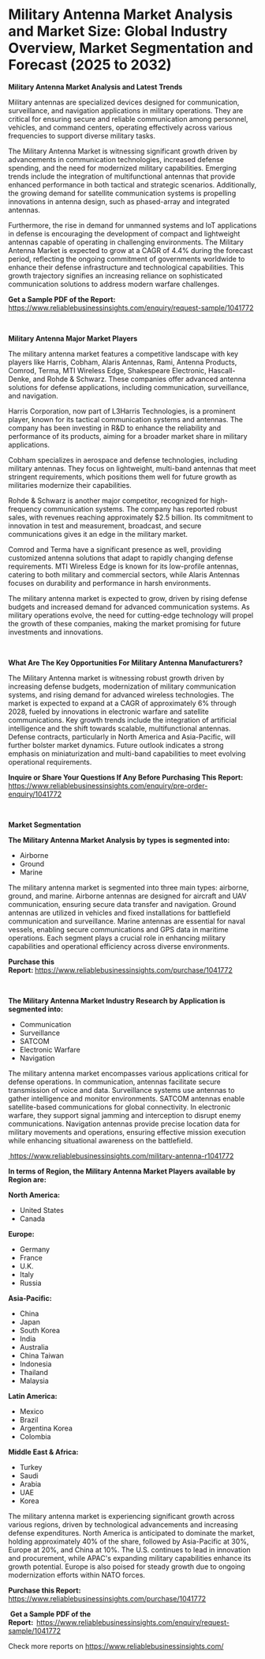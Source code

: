 <p><h1>Military Antenna Market Analysis and Market Size: Global Industry Overview, Market Segmentation and Forecast (2025 to 2032)</h1></p><p><strong>Military Antenna Market Analysis and Latest Trends</strong></p>
<p><p>Military antennas are specialized devices designed for communication, surveillance, and navigation applications in military operations. They are critical for ensuring secure and reliable communication among personnel, vehicles, and command centers, operating effectively across various frequencies to support diverse military tasks.</p><p>The Military Antenna Market is witnessing significant growth driven by advancements in communication technologies, increased defense spending, and the need for modernized military capabilities. Emerging trends include the integration of multifunctional antennas that provide enhanced performance in both tactical and strategic scenarios. Additionally, the growing demand for satellite communication systems is propelling innovations in antenna design, such as phased-array and integrated antennas.</p><p>Furthermore, the rise in demand for unmanned systems and IoT applications in defense is encouraging the development of compact and lightweight antennas capable of operating in challenging environments. The Military Antenna Market is expected to grow at a CAGR of 4.4% during the forecast period, reflecting the ongoing commitment of governments worldwide to enhance their defense infrastructure and technological capabilities. This growth trajectory signifies an increasing reliance on sophisticated communication solutions to address modern warfare challenges.</p></p>
<p><strong>Get a Sample PDF of the Report:&nbsp;</strong> <a href="https://www.reliablebusinessinsights.com/enquiry/request-sample/1041772?utm_campaign=2239&utm_medium=2&utm_source=Github&utm_content=ia&utm_term=09042025&utm_id=military-antenna">https://www.reliablebusinessinsights.com/enquiry/request-sample/1041772</a></p>
<p>&nbsp;</p>
<p><strong>Military Antenna Major Market Players</strong></p>
<p><p>The military antenna market features a competitive landscape with key players like Harris, Cobham, Alaris Antennas, Rami, Antenna Products, Comrod, Terma, MTI Wireless Edge, Shakespeare Electronic, Hascall-Denke, and Rohde & Schwarz. These companies offer advanced antenna solutions for defense applications, including communication, surveillance, and navigation.</p><p>Harris Corporation, now part of L3Harris Technologies, is a prominent player, known for its tactical communication systems and antennas. The company has been investing in R&D to enhance the reliability and performance of its products, aiming for a broader market share in military applications.</p><p>Cobham specializes in aerospace and defense technologies, including military antennas. They focus on lightweight, multi-band antennas that meet stringent requirements, which positions them well for future growth as militaries modernize their capabilities.</p><p>Rohde & Schwarz is another major competitor, recognized for high-frequency communication systems. The company has reported robust sales, with revenues reaching approximately $2.5 billion. Its commitment to innovation in test and measurement, broadcast, and secure communications gives it an edge in the military market.</p><p>Comrod and Terma have a significant presence as well, providing customized antenna solutions that adapt to rapidly changing defense requirements. MTI Wireless Edge is known for its low-profile antennas, catering to both military and commercial sectors, while Alaris Antennas focuses on durability and performance in harsh environments.</p><p>The military antenna market is expected to grow, driven by rising defense budgets and increased demand for advanced communication systems. As military operations evolve, the need for cutting-edge technology will propel the growth of these companies, making the market promising for future investments and innovations.</p></p>
<p>&nbsp;</p>
<p><strong>What Are The Key Opportunities For Military Antenna Manufacturers?</strong></p>
<p><p>The Military Antenna market is witnessing robust growth driven by increasing defense budgets, modernization of military communication systems, and rising demand for advanced wireless technologies. The market is expected to expand at a CAGR of approximately 6% through 2028, fueled by innovations in electronic warfare and satellite communications. Key growth trends include the integration of artificial intelligence and the shift towards scalable, multifunctional antennas. Defense contracts, particularly in North America and Asia-Pacific, will further bolster market dynamics. Future outlook indicates a strong emphasis on miniaturization and multi-band capabilities to meet evolving operational requirements.</p></p>
<p><strong>Inquire or Share Your Questions If Any Before Purchasing This Report:</strong> <a href="https://www.reliablebusinessinsights.com/enquiry/pre-order-enquiry/1041772?utm_campaign=2239&utm_medium=2&utm_source=Github&utm_content=ia&utm_term=09042025&utm_id=military-antenna">https://www.reliablebusinessinsights.com/enquiry/pre-order-enquiry/1041772</a></p>
<p>&nbsp;</p>
<p><strong>Market Segmentation</strong></p>
<p><strong>The Military Antenna Market Analysis by types is segmented into:</strong></p>
<p><ul><li>Airborne</li><li>Ground</li><li>Marine</li></ul></p>
<p><p>The military antenna market is segmented into three main types: airborne, ground, and marine. Airborne antennas are designed for aircraft and UAV communication, ensuring secure data transfer and navigation. Ground antennas are utilized in vehicles and fixed installations for battlefield communication and surveillance. Marine antennas are essential for naval vessels, enabling secure communications and GPS data in maritime operations. Each segment plays a crucial role in enhancing military capabilities and operational efficiency across diverse environments.</p></p>
<p><strong>Purchase this Report:&nbsp;</strong><a href="https://www.reliablebusinessinsights.com/purchase/1041772?utm_campaign=2239&utm_medium=2&utm_source=Github&utm_content=ia&utm_term=09042025&utm_id=military-antenna">https://www.reliablebusinessinsights.com/purchase/1041772</a></p>
<p>&nbsp;</p>
<p><strong>The Military Antenna Market Industry Research by Application is segmented into:</strong></p>
<p><ul><li>Communication</li><li>Surveillance</li><li>SATCOM</li><li>Electronic Warfare</li><li>Navigation</li></ul></p>
<p><p>The military antenna market encompasses various applications critical for defense operations. In communication, antennas facilitate secure transmission of voice and data. Surveillance systems use antennas to gather intelligence and monitor environments. SATCOM antennas enable satellite-based communications for global connectivity. In electronic warfare, they support signal jamming and interception to disrupt enemy communications. Navigation antennas provide precise location data for military movements and operations, ensuring effective mission execution while enhancing situational awareness on the battlefield.</p></p>
<p><a href="https://www.reliablebusinessinsights.com/military-antenna-r1041772?utm_campaign=2239&utm_medium=2&utm_source=Github&utm_content=ia&utm_term=09042025&utm_id=military-antenna">&nbsp;https://www.reliablebusinessinsights.com/military-antenna-r1041772</a></p>
<p><strong>In terms of Region, the Military Antenna Market Players available by Region are:</strong></p>
<p>
    <p> <strong> North America: </strong>
        <ul>
            <li>United States</li>
            <li>Canada</li>
        </ul>
        </p> 
    <p> <strong> Europe: </strong>
        <ul>
            <li>Germany</li>
            <li>France</li>
            <li>U.K.</li>
            <li>Italy</li>
            <li>Russia</li>
        </ul>
        </p> 
    <p> <strong> Asia-Pacific: </strong>
        <ul>
            <li>China</li>
            <li>Japan</li>
            <li>South Korea</li>
            <li>India</li>
            <li>Australia</li>
            <li>China Taiwan</li>
            <li>Indonesia</li>
            <li>Thailand</li>
            <li>Malaysia</li>
        </ul>
        </p> 
    <p> <strong> Latin America: </strong>
        <ul>
            <li>Mexico</li>
            <li>Brazil</li>
            <li>Argentina Korea</li>
            <li>Colombia</li>
        </ul>
        </p> 
    <p> <strong> Middle East & Africa: </strong>
        <ul>
            <li>Turkey</li>
            <li>Saudi</li>
            <li>Arabia</li>
            <li>UAE</li>
            <li>Korea</li>
        </ul>
    </p>
    </p>
<p><p>The military antenna market is experiencing significant growth across various regions, driven by technological advancements and increasing defense expenditures. North America is anticipated to dominate the market, holding approximately 40% of the share, followed by Asia-Pacific at 30%, Europe at 20%, and China at 10%. The U.S. continues to lead in innovation and procurement, while APAC's expanding military capabilities enhance its growth potential. Europe is also poised for steady growth due to ongoing modernization efforts within NATO forces.</p></p>
<p><strong>Purchase this Report: </strong><a href="https://www.reliablebusinessinsights.com/purchase/1041772?utm_campaign=2239&utm_medium=2&utm_source=Github&utm_content=ia&utm_term=09042025&utm_id=military-antenna">https://www.reliablebusinessinsights.com/purchase/1041772</a></p>
<p>&nbsp;<strong>Get a Sample PDF of the Report:&nbsp;&nbsp;</strong><a href="https://www.reliablebusinessinsights.com/enquiry/request-sample/1041772?utm_campaign=2239&utm_medium=2&utm_source=Github&utm_content=ia&utm_term=09042025&utm_id=military-antenna">https://www.reliablebusinessinsights.com/enquiry/request-sample/1041772</a></p>
<p><strong></strong></p>
<p>Check more reports on <a href="https://www.reliablebusinessinsights.com/?utm_campaign=2239&utm_medium=2&utm_source=Github&utm_content=ia&utm_term=09042025&utm_id=military-antenna">https://www.reliablebusinessinsights.com/</a></p>